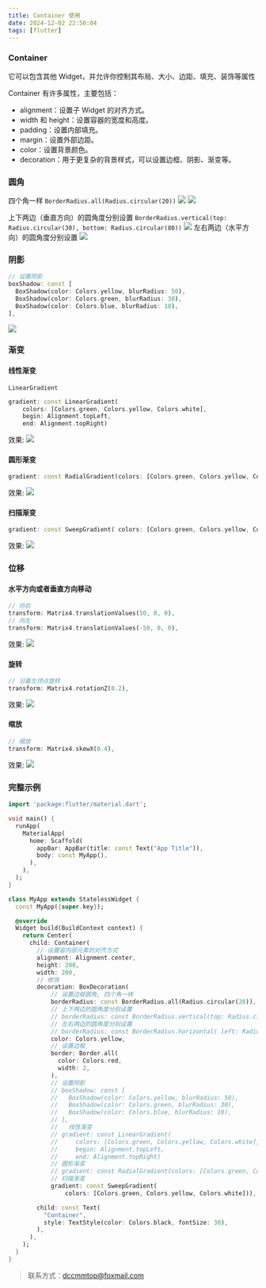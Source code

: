 ```yaml
---
title: Container 使用
date: 2024-12-02 22:50:04
tags: [flutter]
---
```


### Container
它可以包含其他 Widget，并允许你控制其布局、大小、边距、填充、装饰等属性

Container 有许多属性，主要包括：

- alignment：设置子 Widget 的对齐方式。
- width 和 height：设置容器的宽度和高度。
- padding：设置内部填充。
- margin：设置外部边距。
- color：设置背景颜色。
- decoration：用于更复杂的背景样式，可以设置边框、阴影、渐变等。

### 圆角
四个角一样
`BorderRadius.all(Radius.circular(20))`
![](../images/2024-12-03-22-19-25.png)
![](../images/2024-12-03-22-19-59.png)

上下两边（垂直方向）的圆角度分别设置
`BorderRadius.vertical(top: Radius.circular(30), bottom: Radius.circular(80))`
![](../images/2024-12-03-22-21-57.png)
左右两边（水平方向）的圆角度分别设置
![](../images/2024-12-03-22-24-03.png)

### 阴影
```dart
// 设置阴影
boxShadow: const [
  BoxShadow(color: Colors.yellow, blurRadius: 50),
  BoxShadow(color: Colors.green, blurRadius: 30),
  BoxShadow(color: Colors.blue, blurRadius: 10),
],
```
![](../images/2024-12-03-22-26-58.png)

### 渐变

#### 线性渐变
`LinearGradient `
```dart
gradient: const LinearGradient(
    colors: [Colors.green, Colors.yellow, Colors.white],
    begin: Alignment.topLeft,
    end: Alignment.topRight)
```
效果: 
![](../images/2024-12-03-22-33-41.png)

#### 圆形渐变
```dart
gradient: const RadialGradient(colors: [Colors.green, Colors.yellow, Colors.white]) 
```
效果:
![](../images/2024-12-03-22-35-02.png)


#### 扫描渐变
```dart
gradient: const SweepGradient( colors: [Colors.green, Colors.yellow, Colors.white])),
```
效果:
![](../images/2024-12-03-22-36-51.png)

### 位移

#### 水平方向或者垂直方向移动
```dart
// 向右
transform: Matrix4.translationValues(50, 0, 0),
// 向左
transform: Matrix4.translationValues(-50, 0, 0),
```
效果:
![](../images/2024-12-03-23-10-30.png)

#### 旋转

```dart
// 沿着左顶点旋转
transform: Matrix4.rotationZ(0.2),
```
效果:
![](../images/2024-12-03-23-12-30.png)

#### 缩放
```dart
// 缩放
transform: Matrix4.skewX(0.4),
```
效果:
![](../images/2024-12-03-23-14-03.png)




### 完整示例
```dart
import 'package:flutter/material.dart';

void main() {
  runApp(
    MaterialApp(
      home: Scaffold(
        appBar: AppBar(title: const Text("App Title")),
        body: const MyApp(),
      ),
    ),
  );
}

class MyApp extends StatelessWidget {
  const MyApp({super.key});

  @override
  Widget build(BuildContext context) {
    return Center(
      child: Container(
        // 设置容内部元素的对齐方式
        alignment: Alignment.center,
        height: 200,
        width: 200,
        // 修饰
        decoration: BoxDecoration(
            // 设置边框圆角, 四个角一样
            borderRadius: const BorderRadius.all(Radius.circular(20)),
            // 上下两边的圆角度分别设置
            // borderRadius: const BorderRadius.vertical(top: Radius.circular(30), bottom: Radius.circular(90)),
            // 左右两边的圆角度分别设置
            // borderRadius: const BorderRadius.horizontal( left: Radius.circular(30), right: Radius.circular(80)),
            color: Colors.yellow,
            // 设置边框
            border: Border.all(
              color: Colors.red,
              width: 2,
            ),
            // 设置阴影
            // boxShadow: const [
            //   BoxShadow(color: Colors.yellow, blurRadius: 50),
            //   BoxShadow(color: Colors.green, blurRadius: 30),
            //   BoxShadow(color: Colors.blue, blurRadius: 10),
            // ],
            //   线性渐变
            // gradient: const LinearGradient(
            //     colors: [Colors.green, Colors.yellow, Colors.white],
            //     begin: Alignment.topLeft,
            //     end: Alignment.topRight)
            // 圆形渐变
            // gradient: const RadialGradient(colors: [Colors.green, Colors.yellow, Colors.white])
            // 扫描渐变
            gradient: const SweepGradient(
                colors: [Colors.green, Colors.yellow, Colors.white])),

        child: const Text(
          "Container",
          style: TextStyle(color: Colors.black, fontSize: 30),
        ),
      ),
    );
  }
}
```

> 联系方式：dccmmtop@foxmail.com